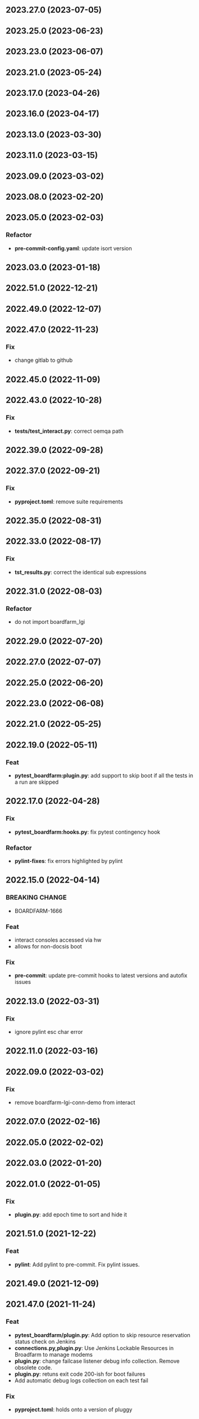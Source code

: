 ## 2023.27.0 (2023-07-05)

## 2023.25.0 (2023-06-23)

## 2023.23.0 (2023-06-07)

## 2023.21.0 (2023-05-24)

## 2023.17.0 (2023-04-26)

## 2023.16.0 (2023-04-17)

## 2023.13.0 (2023-03-30)

## 2023.11.0 (2023-03-15)

## 2023.09.0 (2023-03-02)

## 2023.08.0 (2023-02-20)

## 2023.05.0 (2023-02-03)

### Refactor

- **pre-commit-config.yaml**: update isort version

## 2023.03.0 (2023-01-18)

## 2022.51.0 (2022-12-21)

## 2022.49.0 (2022-12-07)

## 2022.47.0 (2022-11-23)

### Fix

- change gitlab to github

## 2022.45.0 (2022-11-09)

## 2022.43.0 (2022-10-28)

### Fix

- **tests/test_interact.py**: correct oemqa path

## 2022.39.0 (2022-09-28)

## 2022.37.0 (2022-09-21)

### Fix

- **pyproject.toml**: remove suite requirements

## 2022.35.0 (2022-08-31)

## 2022.33.0 (2022-08-17)

### Fix

- **tst_results.py**: correct the identical sub expressions

## 2022.31.0 (2022-08-03)

### Refactor

- do not import boardfarm_lgi

## 2022.29.0 (2022-07-20)

## 2022.27.0 (2022-07-07)

## 2022.25.0 (2022-06-20)

## 2022.23.0 (2022-06-08)

## 2022.21.0 (2022-05-25)

## 2022.19.0 (2022-05-11)

### Feat

- **pytest_boardfarm:plugin.py**: add support to skip boot if all the tests in a run are skipped

## 2022.17.0 (2022-04-28)

### Fix

- **pytest_boardfarm:hooks.py**: fix pytest contingency hook

### Refactor

- **pylint-fixes**: fix errors highlighted by pylint

## 2022.15.0 (2022-04-14)

### BREAKING CHANGE

- BOARDFARM-1666

### Feat

- interact consoles accessed via hw
- allows for non-docsis boot

### Fix

- **pre-commit**: update pre-commit hooks to latest versions and autofix issues

## 2022.13.0 (2022-03-31)

### Fix

- ignore pylint esc char error

## 2022.11.0 (2022-03-16)

## 2022.09.0 (2022-03-02)

### Fix

- remove boardfarm-lgi-conn-demo from interact

## 2022.07.0 (2022-02-16)

## 2022.05.0 (2022-02-02)

## 2022.03.0 (2022-01-20)

## 2022.01.0 (2022-01-05)

### Fix

- **plugin.py**: add epoch time to sort and hide it

## 2021.51.0 (2021-12-22)

### Feat

- **pylint**: Add pylint to pre-commit. Fix pylint issues.

## 2021.49.0 (2021-12-09)

## 2021.47.0 (2021-11-24)

### Feat

- **pytest_boardfarm/plugin.py**: Add option to skip resource reservation status check on Jenkins
- **connections.py,plugin.py**: Use Jenkins Lockable Resources in Broadfarm to manage modems
- **plugin.py**: change failcase listener debug info collection. Remove obsolete code.
- **plugin.py**: retuns exit code 200-ish for boot failures
- Add automatic debug logs collection on each test fail

### Fix

- **pyproject.toml**: holds onto a version of pluggy
